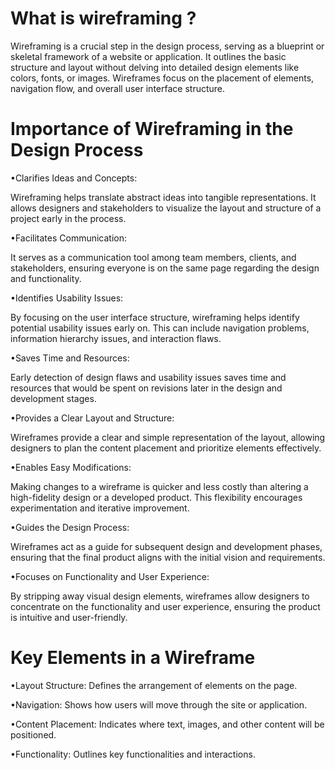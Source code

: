 # What is wireframing ?
Wireframing is a crucial step in the design process, serving as a blueprint or skeletal framework of a website or application. It outlines the basic structure and layout without delving into detailed design elements like colors, fonts, or images. Wireframes focus on the placement of elements, navigation flow, and overall user interface structure.

# Importance of Wireframing in the Design Process

•Clarifies Ideas and Concepts:

Wireframing helps translate abstract ideas into tangible representations. It allows designers and stakeholders to visualize the layout and structure of a project early in the process.

•Facilitates Communication:

It serves as a communication tool among team members, clients, and stakeholders, ensuring everyone is on the same page regarding the design and functionality.

•Identifies Usability Issues:

By focusing on the user interface structure, wireframing helps identify potential usability issues early on. This can include navigation problems, information hierarchy issues, and interaction flaws.

•Saves Time and Resources:

Early detection of design flaws and usability issues saves time and resources that would be spent on revisions later in the design and development stages.

•Provides a Clear Layout and Structure:

Wireframes provide a clear and simple representation of the layout, allowing designers to plan the content placement and prioritize elements effectively.

•Enables Easy Modifications:

Making changes to a wireframe is quicker and less costly than altering a high-fidelity design or a developed product. This flexibility encourages experimentation and iterative improvement.

•Guides the Design Process:

Wireframes act as a guide for subsequent design and development phases, ensuring that the final product aligns with the initial vision and requirements.

•Focuses on Functionality and User Experience:

By stripping away visual design elements, wireframes allow designers to concentrate on the functionality and user experience, ensuring the product is intuitive and user-friendly.

# Key Elements in a Wireframe

•Layout Structure: Defines the arrangement of elements on the page.

•Navigation: Shows how users will move through the site or application.

•Content Placement: Indicates where text, images, and other content will be positioned.

•Functionality: Outlines key functionalities and interactions.
